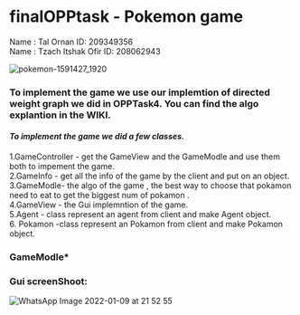 # finalOPPtask - Pokemon game

Name : Tal Ornan ID: 209349356<br />
Name : Tzach Itshak Ofir ID: 208062943<br />


![pokemon-1591427_1920](https://user-images.githubusercontent.com/76403961/148697885-be26bf80-4612-46c3-9d91-225fc1206909.jpg)

### ****To implement the game we use our implemtion of directed weight graph we did in OPPTask4. You can find the algo explantion in the WIKI.****
 
#### *****To implement the game we did a few classes.*****

1.GameController - get the GameView and the GameModle and use them both to impement the game.<br /> 
2.GameInfo - get all the info of the game by the client and put on an object.<br />
3.GameModle- the algo of the game , the best way to choose that pokamon need to eat to get the biggest num of pokamon .<br />
4.GameView - the Gui implemntion of the game.<br />
5.Agent - class represent an agent from client and make Agent object.<br />
6. Pokamon -class represent an Pokamon from client and make Pokamon object.<br />

### ****GameModle*****








### ****Gui screenShoot:****
![WhatsApp Image 2022-01-09 at 21 52 55](https://user-images.githubusercontent.com/76403961/148698947-329d197e-e69e-4238-8b19-52b0622918b1.jpeg)
